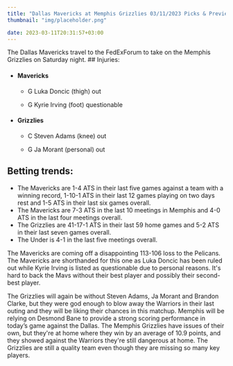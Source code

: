 ```yaml
---
title: "Dallas Mavericks at Memphis Grizzlies 03/11/2023 Picks & Preview"
thumbnail: "img/placeholder.png"

date: 2023-03-11T20:31:57+03:00
---
```

The Dallas Mavericks travel to the FedExForum to take on the Memphis Grizzlies on Saturday night. ## Injuries:

  - #### Mavericks

    - G Luka Doncic (thigh) out

    - G Kyrie Irving (foot) questionable

  - #### Grizzlies

    - C Steven Adams (knee) out

    - G Ja Morant (personal) out

## Betting trends:

  - The Mavericks are 1-4 ATS in their last five games against a team with a winning record, 1-10-1 ATS in their last 12 games playing on two days rest and 1-5 ATS in their last six games overall.
  - The Mavericks are 7-3 ATS in the last 10 meetings in Memphis and 4-0 ATS in the last four meetings overall.
  - The Grizzlies are 41-17-1 ATS in their last 59 home games and 5-2 ATS in their last seven games overall.
  - The Under is 4-1 in the last five meetings overall. 

The Mavericks are coming off a disappointing 113-106 loss to the Pelicans. The Mavericks are shorthanded for this one as Luka Doncic has been ruled out while Kyrie Irving is listed as questionable due to personal reasons. It's hard to back the Mavs without their best player and possibly their second-best player.

The Grizzlies will again be without Steven Adams, Ja Morant and Brandon Clarke, but they were god enough to blow away the Warriors in their last outing and they will be liking their chances in this matchup.
Memphis will be relying on Desmond Bane to provide a strong scoring performance in today’s game against the Dallas. The Memphis Grizzlies have issues of their own, but they're at home where they win by an average of 10.9 points, and they showed against the Warriors they're still dangerous at home. The Grizzlies are still a quality team even though they are missing so many key players.
